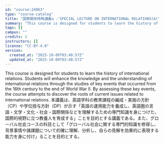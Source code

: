 ```yaml
---
id: "course:24063"
type: "course-catalog"
title: "国際関係特殊講義a ／SPECIAL LECTURE ON INTERNATIONAL RELATIONS(A)"
summary: "This course is designed for students to learn the history of international relations. Students will enhance the knowledg…"
tags: []
campus: ""
credits: 2
instructors: []
license: "CC-BY-4.0"
version:
  created_at: "2025-10-09T03:48:57Z"
  updated_at: "2025-10-09T03:48:57Z"
---
```

This course is designed for students to learn the history of international relations. Students will enhance the knowledge and the understanding of international relations through the studies of key events that occurred from the 16th century to the end of World War II. By assessing these key events, the course attempts to discover the roots of current issues related to international relations. 本講義は、英語学科の教育課程の編成・実施の方針（CP）や学位授与方針（DP）が示す「英語の運用能力を養成し、英語圏の言語・文学・文化・社会・国際関係などを理解するための専門知識を身につけた、国際的視野に立つ教養人を育成する」ことを目的とする講義である。また、グローバル社会コースの科目として「グローバル社会に関する専門的知識を修得し、背景事情や諸課題について的確に理解、分析し、自らの見解を効果的に表現する能力を身に付け」ることを目的とする。
